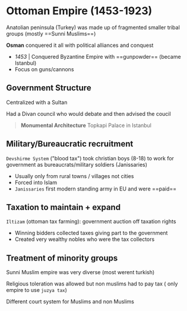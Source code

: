 # Ottoman Empire (1453-1923)

Anatolian peninsula (Turkey) was made up of fragmented smaller tribal groups (mostly ==Sunni Muslims==)

**Osman** conquered it all with political alliances and conquest
- *1453* | Conquered Byzantine Empire with ==gunpowder== (became Istanbul)
- Focus on guns/cannons

## Government Structure

Centralized with a Sultan

Had a Divan council who would debate and then advised the coucil

> **Monumental Architecture** Topkapi Palace in Istanbul

## Military/Bureaucratic recruitment

`Devshirme System` ("blood tax") took christian boys (8-18) to work for government as bureaucrats/military soldiers (Janissaries)
- Usually only from rural towns / villages not cities
- Forced into Islam
- `Janissaries` first modern standing army in EU and were ==paid==

## Taxation to maintain + expand

`Iltizam` (ottoman tax farming): government auction off taxation rights
- Winning bidders collected taxes giving part to the government
- Created very wealthy nobles who were the tax collectors

## Treatment of minority groups

Sunni Muslim empire was very diverse (most werent turkish)

Religious toleration was allowed but non muslims had to pay tax ( only empire to use `juzya tax`)

Different court system for Muslims and non Muslims
